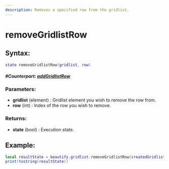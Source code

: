 ```yaml
---
description: Removes a specified row from the gridlist.
---
```


# removeGridlistRow

## **Syntax:**

```lua
state removeGridlistRow(gridlist, row)
```

#### _**\#Counterpart:**_ [_**addGridlistRow**_](https://github.com/OvileAmriam/MTA-Beautify-Library/tree/8b32a1354f437b84b8192867c66f498a0fc3cd85/docs/elements/gridlist/addgridlistrow/README.md)

### **Parameters:**

* **gridlist** \(element\) : Gridlist element you wish to remove the row from.
* **row** \(int\) : Index of the row you wish to remove.

### **Returns:**

* **state** \(bool\) : Execution state.

## **Example:**

```lua
local resultState = beautify.gridlist.removeGridlistRow(createdGridlist, 1)
print(tostring(resultState))
```

